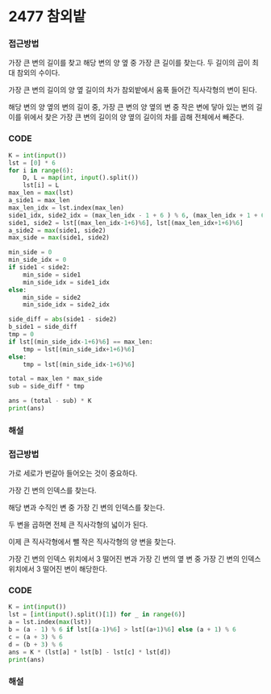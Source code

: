 # 2477 참외밭



### 접근방법

가장 큰 변의 길이를 찾고 해당 변의 양 옆 중 가장 큰 길이를 찾는다. 두 길이의 곱이 최대 참외의 수이다.

가장 큰 변의 길이의 양 옆 길이의 차가 참외밭에서 움푹 들어간 직사각형의 변이 된다.

해당 변의 양 옆의 변의 길이 중, 가장 큰 변의 양 옆의 변 중 작은 변에 닿아 있는 변의 길이를 위에서 찾은 가장 큰 변의 길이의 양 옆의 길이의 차를 곱해 전체에서 빼준다.

### CODE

```python
K = int(input())
lst = [0] * 6
for i in range(6):
    D, L = map(int, input().split())
    lst[i] = L
max_len = max(lst)
a_side1 = max_len
max_len_idx = lst.index(max_len)
side1_idx, side2_idx = (max_len_idx - 1 + 6 ) % 6, (max_len_idx + 1 + 6) % 6
side1, side2 = lst[(max_len_idx-1+6)%6], lst[(max_len_idx+1+6)%6]
a_side2 = max(side1, side2)
max_side = max(side1, side2)

min_side = 0
min_side_idx = 0
if side1 < side2:
    min_side = side1
    min_side_idx = side1_idx
else:
    min_side = side2
    min_side_idx = side2_idx

side_diff = abs(side1 - side2)
b_side1 = side_diff
tmp = 0
if lst[(min_side_idx-1+6)%6] == max_len:
    tmp = lst[(min_side_idx+1+6)%6]
else:
    tmp = lst[(min_side_idx-1+6)%6]

total = max_len * max_side
sub = side_diff * tmp

ans = (total - sub) * K
print(ans)
```

### 해설



### 접근방법

가로 세로가 번갈아 들어오는 것이 중요하다.

가장 긴 변의 인덱스를 찾는다.

해당 변과 수직인 변 중 가장 긴 변의 인덱스를 찾는다.

두 변을 곱하면 전체 큰 직사각형의 넓이가 된다.

이제 큰 직사각형에서 뺄 작은 직사각형의 양 변을 찾는다.

가장 긴 변의 인덱스 위치에서 3 떨어진 변과 가장 긴 변의 옆 변 중 가장 긴 변의 인덱스 위치에서 3 떨어진 변이 해당한다.

### CODE

```python
K = int(input())
lst = [int(input().split()[1]) for _ in range(6)]
a = lst.index(max(lst))
b = (a - 1) % 6 if lst[(a-1)%6] > lst[(a+1)%6] else (a + 1) % 6
c = (a + 3) % 6
d = (b + 3) % 6
ans = K * (lst[a] * lst[b] - lst[c] * lst[d])
print(ans)
```

### 해설

